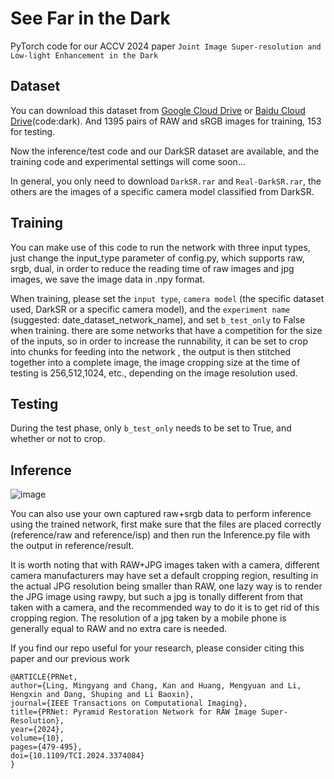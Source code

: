 # See Far in the Dark

PyTorch code for our ACCV 2024 paper `Joint Image Super-resolution and Low-light Enhancement in the Dark`

## Dataset

You can download this dataset from [Google Cloud Drive](https://drive.google.com/drive/folders/1i68Vs-l21UtOMIsVlXnVoxvFKVqrLyKb?usp=sharing) or [Baidu Cloud Drive](https://pan.baidu.com/s/1RN9p_WBPL6Sh8FU6Go8qvg?pwd=dark)(code:dark). And 1395 pairs of RAW and sRGB images for training, 153 for testing. 

Now the inference/test code and our DarkSR dataset are available, and the training code and experimental settings will come soon...

In general, you only need to download `DarkSR.rar` and `Real-DarkSR.rar`, the others are the images of a specific camera model classified from DarkSR.


## Training

You can make use of this code to run the network with three input types, just change the input_type parameter of config.py, which supports raw, srgb, dual, in order to reduce the reading time of raw images and jpg images, we save the image data in .npy format.


When training, please set the `input type`, `camera model` (the specific dataset used, DarkSR or a specific camera model), and the `experiment name` (suggested: date_dataset_network_name), and set `b_test_only` to False when training. there are some networks that have a competition for the size of the inputs, so in order to increase the runnability, it can be set to crop into chunks for feeding into the network , the output is then stitched together into a complete image, the image cropping size at the time of testing is 256,512,1024, etc., depending on the image resolution used.

## Testing

During the test phase, only `b_test_only` needs to be set to True, and whether or not to crop.

## Inference

![image](https://github.com/user-attachments/assets/d07207d4-e222-4d34-8593-9f672fcbdcd2)


You can also use your own captured raw+srgb data to perform inference using the trained network, first make sure that the files are placed correctly (reference/raw and reference/isp) and then run the Inference.py file with the output in reference/result.

It is worth noting that with RAW+JPG images taken with a camera, different camera manufacturers may have set a default cropping region, resulting in the actual JPG resolution being smaller than RAW, one lazy way is to render the JPG image using rawpy, but such a jpg is tonally different from that taken with a camera, and the recommended way to do it is to get rid of this cropping region. The resolution of a jpg taken by a mobile phone is generally equal to RAW and no extra care is needed.

If you find our repo useful for your research, please consider citing this paper and our previous work

```
@ARTICLE{PRNet,
author={Ling, Mingyang and Chang, Kan and Huang, Mengyuan and Li, Hengxin and Dang, Shuping and Li Baoxin},
journal={IEEE Transactions on Computational Imaging},
title={PRNet: Pyramid Restoration Network for RAW Image Super-Resolution},
year={2024},
volume={10},
pages={479-495},
doi={10.1109/TCI.2024.3374084}
}
```




